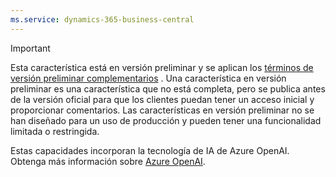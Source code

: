 ```yaml
---
ms.service: dynamics-365-business-central
---
```

> [!IMPORTANT]
> Esta característica está en versión preliminar y se aplican los [términos de versión preliminar complementarios](https://go.microsoft.com/fwlink/?linkid=2189520) . Una característica en versión preliminar es una característica que no está completa, pero se publica antes de la versión oficial para que los clientes puedan tener un acceso inicial y proporcionar comentarios. Las características en versión preliminar no se han diseñado para un uso de producción y pueden tener una funcionalidad limitada o restringida.
>
> Estas capacidades incorporan la tecnología de IA de Azure OpenAI. Obtenga más información sobre [Azure OpenAI](/legal/cognitive-services/openai/transparency-note).
